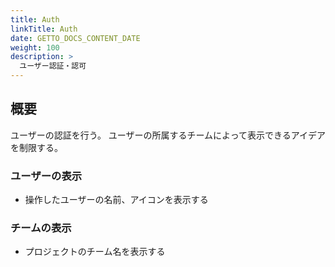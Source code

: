 ```yaml
---
title: Auth
linkTitle: Auth
date: GETTO_DOCS_CONTENT_DATE
weight: 100
description: >
  ユーザー認証・認可
---
```


## 概要

ユーザーの認証を行う。
ユーザーの所属するチームによって表示できるアイデアを制限する。


### ユーザーの表示

- 操作したユーザーの名前、アイコンを表示する


### チームの表示

- プロジェクトのチーム名を表示する

